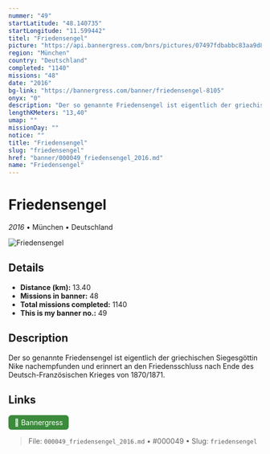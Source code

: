 ```yaml
---
nummer: "49"
startLatitude: "48.140735"
startLongitude: "11.599442"
titel: "Friedensengel"
picture: "https://api.bannergress.com/bnrs/pictures/07497fdbabbc83aa9d872aec006f5387"
region: "München"
country: "Deutschland"
completed: "1140"
missions: "48"
date: "2016"
bg-link: "https://bannergress.com/banner/friedensengel-8105"
onyx: "0"
description: "Der so genannte Friedensengel ist eigentlich der griechischen Siegesgöttin Nike nachempfunden und erinnert an den Friedensschluss nach Ende des Deutsch-Französischen Krieges von 1870/1871."
lengthKMeters: "13,40"
umap: ""
missionDay: ""
notice: ""
title: "Friedensengel"
slug: "friedensengel"
href: "banner/000049_friedensengel_2016.md"
name: "Friedensengel"
---
```

# Friedensengel

*2016* • München • Deutschland

![Friedensengel](https://api.bannergress.com/bnrs/pictures/07497fdbabbc83aa9d872aec006f5387)



## Details
- **Distance (km):** 13.40
- **Missions in banner:** 48
- **Total missions completed:** 1140
- **This is my banner no.:** 49



## Description
Der so genannte Friedensengel ist eigentlich der griechischen Siegesgöttin Nike nachempfunden und erinnert an den Friedensschluss nach Ende des Deutsch-Französischen Krieges von 1870/1871.



## Links
<a href="https://bannergress.com/banner/friedensengel-8105" target="_blank" style="display:inline-block;margin-right:8px;padding:6px 12px;background:#3c8b3c;color:#fff;text-decoration:none;border-radius:6px;">🔗 Bannergress</a>



> File: `000049_friedensengel_2016.md`
> • #000049
> • Slug: `friedensengel`
